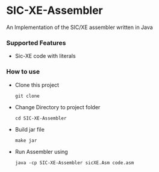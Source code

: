 # SIC-XE-Assembler
An Implementation of the SIC/XE assembler written in Java


### Supported Features
- Sic-XE code with literals


### How to use
- Clone this project
    ````
    git clone  
    ````


- Change Directory to project folder
    ````
    cd SIC-XE-Assembler
    ````


- Build jar file
    ````
    make jar
    ````


- Run Assembler using
    ````
    java -cp SIC-XE-Assembler sicXE.Asm code.asm
    ````

